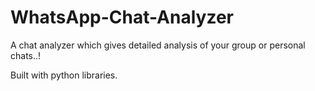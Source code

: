 # WhatsApp-Chat-Analyzer

A chat analyzer which gives detailed analysis of your group or personal chats..!

Built with python libraries.
